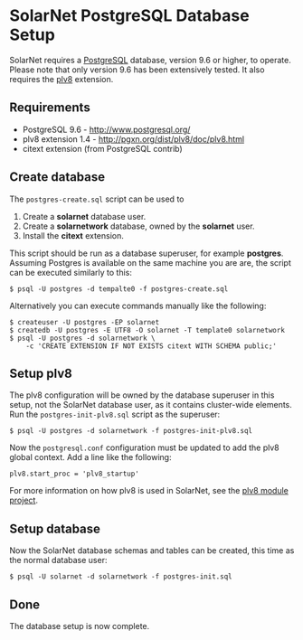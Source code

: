 # SolarNet PostgreSQL Database Setup

SolarNet requires a [PostgreSQL][pgsql] database, version 9.6 or higher, to operate. Please note that only version 9.6 has been extensively tested. It also requires the [plv8][plv8] extension.

## Requirements

 * PostgreSQL 9.6 - http://www.postgresql.org/
 * plv8 extension 1.4 - http://pgxn.org/dist/plv8/doc/plv8.html
 * citext extension (from PostgreSQL contrib)

## Create database

The `postgres-create.sql` script can be used to

 1. Create a **solarnet** database user.
 2. Create a **solarnetwork** database, owned by the **solarnet** user.
 3. Install the **citext** extension.

This script should be run as a database superuser, for example **postgres**. Assuming Postgres is available on the same machine you are are, the script can be executed similarly to this:

```shell
$ psql -U postgres -d tempalte0 -f postgres-create.sql
```

Alternatively you can execute commands manually like the following:

```shell
$ createuser -U postgres -EP solarnet
$ createdb -U postgres -E UTF8 -O solarnet -T template0 solarnetwork
$ psql -U postgres -d solarnetwork \
	-c 'CREATE EXTENSION IF NOT EXISTS citext WITH SCHEMA public;'
```

## Setup plv8

The plv8 configuration will be owned by the database superuser in this setup, not the SolarNet database user, as it contains cluster-wide elements. Run the `postgres-init-plv8.sql` script as the superuser:

```shell
$ psql -U postgres -d solarnetwork -f postgres-init-plv8.sql
```

Now the `postgresql.conf` configuration must be updated to add the plv8 global context. Add a line like the following:

	plv8.start_proc = 'plv8_startup'

For more information on how plv8 is used in SolarNet, see the [plv8 module project][plv8-proj].

## Setup database

Now the SolarNet database schemas and tables can be created, this time as the normal database user:

```shell
$ psql -U solarnet -d solarnetwork -f postgres-init.sql
```

## Done

The database setup is now complete.

  [pgsql]: http://www.postgresql.org/
  [plv8]: http://pgxn.org/dist/plv8/doc/plv8.html
  [plv8-proj]: plv8/
